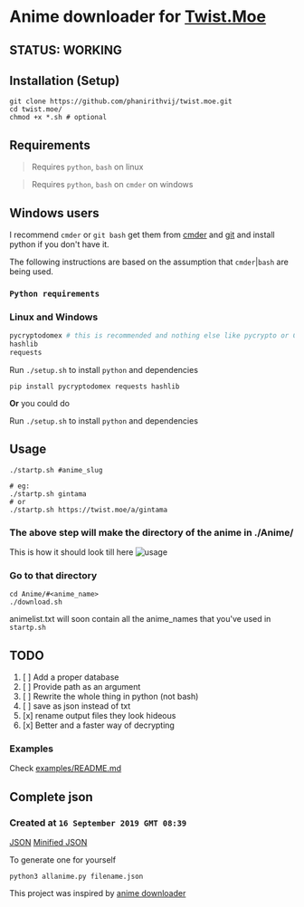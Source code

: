 # Anime downloader for [Twist.Moe](https://twist.moe)

## STATUS: WORKING

## Installation (Setup)

```shell
git clone https://github.com/phanirithvij/twist.moe.git
cd twist.moe/
chmod +x *.sh # optional
```

## Requirements

> Requires `python`, `bash` on linux

> Requires `python`, `bash` on `cmder` on windows

## Windows users

I recommend `cmder` or `git bash`
get them from [cmder](https://cmder.net/) and [git](https://git-scm.com/)
and install python if you don't have it.

The following instructions are based on the assumption that `cmder`|`bash` are being used.

### `Python requirements`

### Linux and Windows

```python
pycryptodomex # this is recommended and nothing else like pycrypto or Crypto or pycryptodome
hashlib
requests
```

Run `./setup.sh` to install `python` and dependencies

```shell
pip install pycryptodomex requests hashlib
```

**Or** you could do

Run `./setup.sh` to install `python` and dependencies

## Usage

```shell
./startp.sh #anime_slug

# eg:
./startp.sh gintama
# or
./startp.sh https://twist.moe/a/gintama
```

### The above step will make the directory of the anime in ./Anime/

This is how it should look till here
![usage](https://user-images.githubusercontent.com/29627898/61578109-2b403c80-ab0f-11e9-9db3-aab05afd56e0.png)

### Go to that directory

```shell
cd Anime/#<anime_name>
./download.sh
```

animelist.txt will soon contain all the anime_names that you've used in `startp.sh`

## TODO

1. [ ] Add a proper database
2. [ ] Provide path as an argument
3. [ ] Rewrite the whole thing in python (not bash)
4. [ ] save as json instead of txt
5. [x] rename output files they look hideous
6. [x] Better and a faster way of decrypting

### Examples

Check [examples/README.md](/examples)

## Complete json

### Created at `16 September 2019 GMT 08:39`

[JSON](https://github.com/phanirithvij/twist.moe/files/3615323/all-p.zip)
[Minified JSON](https://github.com/phanirithvij/twist.moe/files/3615322/all.zip)

To generate one for yourself

```shell
python3 allanime.py filename.json
```

This project was inspired by [anime downloader](https://github.com/vn-ki/anime-downloader)
